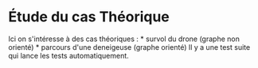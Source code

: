 # Étude du cas Théorique
Ici on s'intéresse à des cas théoriques :
    * survol du drone (graphe non orienté)
    * parcours d'une deneigeuse (graphe orienté)
Il y a une test suite qui lance les tests automatiquement.